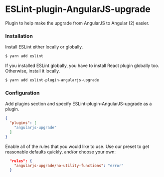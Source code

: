 
ESLint-plugin-AngularJS-upgrade
=============

Plugin to help make the upgrade from AngularJS to Angular (2) easier. 

### Installation

Install ESLint either locally or globally.

```bash
$ yarn add eslint
```

If you installed ESLint globally, you have to install React plugin globally too. Otherwise, install it locally.

```bash
$ yarn add eslint-plugin-angularjs-upgrade
```


### Configuration

Add plugins section and specify ESLint-plugin-AngularJS-upgrade as a plugin.

```json
{
  "plugins": [
    "angularjs-upgrade"
  ]
}
```


Enable all of the rules that you would like to use. Use our preset to get reasonable defaults quickly, and/or choose your own:

```json
  "rules": {
    "angularjs-upgrade/no-utility-functions": "error"
  }
```
